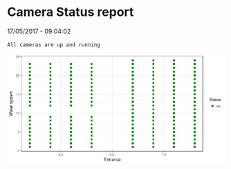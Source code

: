 Camera Status report
================
17/05/2017 - 09:04:02

    All cameras are up and running

![](camreport_files/figure-markdown_github/unnamed-chunk-2-1.png)
